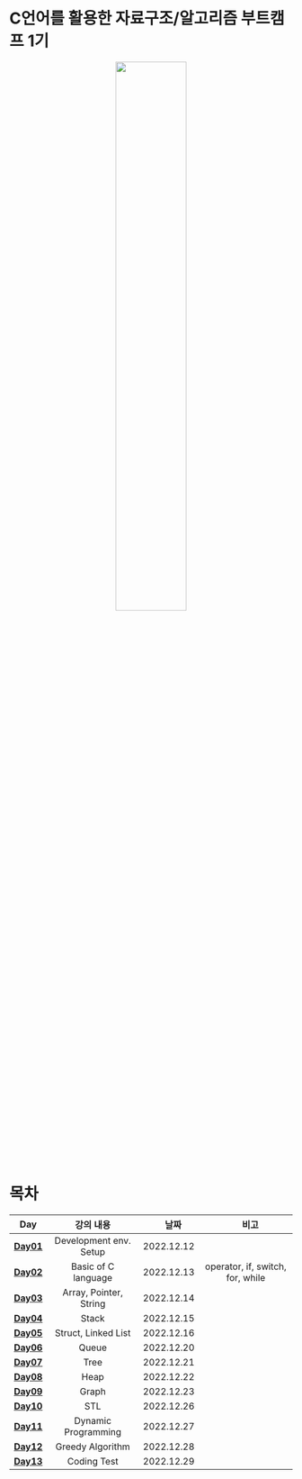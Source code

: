# C언어를 활용한 자료구조/알고리즘 부트캠프 1기

<p align="center">
  <img width="50%" src="https://user-images.githubusercontent.com/96484143/220043019-620aae1c-fc87-48f0-b51a-4e53747d0f0b.png">
</p>

# 목차

|                                                         Day                                                         |       강의 내용        |  　날짜　  |             　비고　             |
| :-----------------------------------------------------------------------------------------------------------------: | :--------------------: | :--------: | :------------------------------: |
|        [**Day01**](https://github.com/yesjuhee/data_structure-algorithm-bootcamp/tree/main/Day01-BasicOfC_1)        | Development env. Setup | 2022.12.12 |                　                |
|        [**Day02**](https://github.com/yesjuhee/data_structure-algorithm-bootcamp/tree/main/Day02-BasicOfC_2)        |  Basic of C language   | 2022.12.13 | operator, if, switch, for, while |
| [**Day03**](https://github.com/yesjuhee/data_structure-algorithm-bootcamp/tree/main/Day03-Array%2CPointer%2CString) | Array, Pointer, String | 2022.12.14 |                                  |
|          [**Day04**](https://github.com/yesjuhee/data_structure-algorithm-bootcamp/tree/main/Day04-Stack)           |         Stack          | 2022.12.15 |                                  |
|   [**Day05**](https://github.com/yesjuhee/data_structure-algorithm-bootcamp/tree/main/Day05-Struct%2CLinkedList)    |  Struct, Linked List   | 2022.12.16 |                                  |
|          [**Day06**](https://github.com/yesjuhee/data_structure-algorithm-bootcamp/tree/main/Day06-Queue)           |         Queue          | 2022.12.20 |                                  |
|           [**Day07**](https://github.com/yesjuhee/data_structure-algorithm-bootcamp/tree/main/Day07-Tree)           |          Tree          | 2022.12.21 |                                  |
|                                                    [**Day08**](./Day08-Heap)                                                    |          Heap          | 2022.12.22 |                                  |
|                                                    [**Day09**](./Day09-Graph)                                                    |          Graph          | 2022.12.23 |                                  |
|           [**Day10**](https://github.com/yesjuhee/data_structure-algorithm-bootcamp/tree/main/Day10-STL)            |          STL           | 2022.12.26 |                                  |
|    [**Day11**](https://github.com/yesjuhee/data_structure-algorithm-bootcamp/tree/main/Day11-DynamicProgramming)    |  Dynamic Programming   | 2022.12.27 |                                  |
|     [**Day12**](https://github.com/yesjuhee/data_structure-algorithm-bootcamp/tree/main/Day12-GreedyAlgorithm)      |    Greedy Algorithm    | 2022.12.28 |                                  |
|                                                    [**Day13**]()                                                    |      Coding Test       | 2022.12.29 |                                  |
